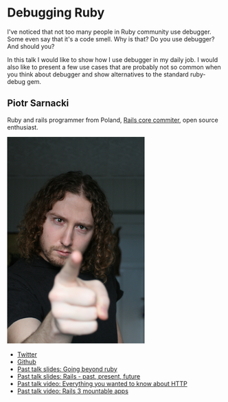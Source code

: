 # Debugging Ruby

I've noticed that not too many people in Ruby community use debugger. Some even say that it's a code smell. Why is that? Do you use debugger? And should you?

In this talk I would like to show how I use debugger in my daily job. I would also like to present a few use cases that are probably not so common when you think about debugger and show alternatives to the standard ruby-debug gem.

## Piotr Sarnacki

Ruby and rails programmer from Poland, [Rails core commiter](http://contributors.rubyonrails.org/contributors/piotr-sarnacki/commits), open source enthusiast.

![Profile picture](https://github.com/drogus/call-for-proposals/raw/master/Piotr_Sarnacki_and_Lukas_Sarnacki-We_burried_fixtures_too_soon/drogus.png)

- [Twitter](https://twitter.com/#!/drogus)
- [Github](http://github.com/drogus)
- [Past talk slides: Going beyond ruby](http://going-beyond-mvc-moscow.heroku.com)
- [Past talk slides: Rails - past, present, future](http://rails-present-past-future.heroku.com)
- [Past talk video: Everything you wanted to know about HTTP](http://blip.tv/rupy-strongly-dynamic-conference/piotr-sarnacki-everything-you-wanted-to-know-about-http-5949137)
- [Past talk video: Rails 3 mountable apps](http://confreaks.com/videos/436-rubyconf2010-ruby-summer-of-code-rails-3-mountable-apps)
